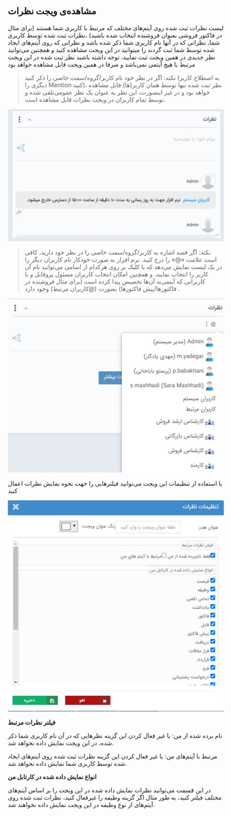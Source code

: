 ##  مشاهده‌ی ویجت نظرات  
 

لیست نظرات ثبت شده روی آیتم‌های مختلف که مرتبط با کاربری شما هستند (برای مثال در فاکتور فروشی بعنوان فروشنده انتخاب شده باشید) ،نظرات ثبت شده توسط کاربری شما، نظراتی که در آنها نام کاربری شما ذکر شده باشد و نظراتی که روی آیتم‌های ایجاد شده توسط شما ثبت گردند را میتوانید در این ویجت مشاهده کنید و همچنین می‌توانید نظر جدیدی در همین ویجت ثبت نمایید، توجه داشته باشید نظر ثبت شده در این ویجت مرتبط با هیچ آیتمی‌ نمی‌باشد و صرفا در همین ویجت قابل مشاهده خواهد بود

> نکته: اگر در نظر خود نام کاربر/گروه/سمت خاصی را ذکر کنید (به اصطلاح کاربر دیگری را Mention کنید)، نظر ثبت شده تنها توسط همان کاربر(ها) قابل مشاهده خواهد بود و در غیر اینصورت، این نظر به عنوان یک نظر عمومی‌تلقی شده و توسط تمام کاربران در ویجت نظرات قابل مشاهده است.

![](CommentsWidget.jpg)

> نکته: اگر قصد اشاره به کاربر/گروه/سمت خاصی را در نظر خود دارید، کافی است علامت «@» را درج کنید. نرم افزار به صورت خودکار نام کاربران دیگر را در یک لیست نمایش می‌دهد که با کلیک بر روی هرکدام از اسامی ‌می‌توانید نام آن کاربر را انتخاب نمایید.  و همچنین امکان انتخاب کاربران مسئول پروفایل  و با کاربرانی که آیتمی‌به آن‌ها تخصیص پیدا کرده است (برای مثال فروشنده در فاکتورها/پیش فاکتورها) بصورت (@کاربران مرتبط) وجود دارد .


![](Mention.jpg)

با استفاده از تنظیمات این ویجت می‌توانید فیلترهایی را جهت نحوه نمایش نظرات اعمال کنید

![](CommentsSetting.jpg)

**فیلتر نظرات مرتبط**

نام برده شده از من: با غیر فعال کردن این گزینه نظرهایی که در آن نام کاربری شما ذکر شده، در این ویجت نمایش داده نخواهد شد.

مرتبط با آیتم‌های من: با غیر فعال کردن این گزینه نظرات ثبت شده روی آیتم‌های ایجاد شده توسط کاربری شما نمایش داده نخواهد شد.

**انواع نمایش داده شده در کارتابل من**

در این قسمت می‌توانید نظرات نمایش داده شده در این ویجت را بر اساس آیتم‌های مختلف فیلتر کنید، به طور مثال اگر گزینه وظیفه را غیرفعال کنید، نظرات ثبت شده روی آیتم‌های از نوع وظیفه در این ویجت نمایش داده نخواهند شد.
